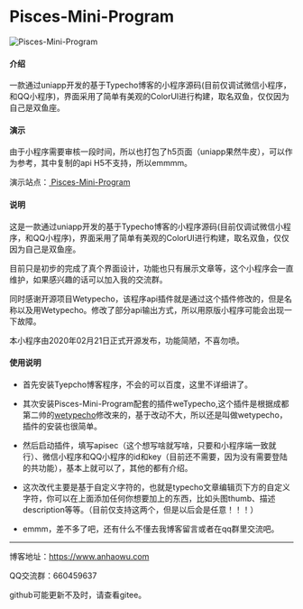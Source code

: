 # Pisces-Mini-Program

![Pisces-Mini-Program](https://images.gitee.com/uploads/images/2020/0222/105713_7c74aab7_1823306.jpeg "Pisces-Mini-Program.jpg")

#### 介绍
一款通过uniapp开发的基于Typecho博客的小程序源码(目前仅调试微信小程序，和QQ小程序)，界面采用了简单有美观的ColorUI进行构建，取名双鱼，仅仅因为自己是双鱼座。
 
#### 演示
由于小程序需要审核一段时间，所以也打包了h5页面（uniapp果然牛皮），可以作为参考，其中复制的api H5不支持，所以emmmm。

演示站点：[ Pisces-Mini-Program ](https://www.anhaowu.com/Pisces/index.html)



#### 说明

这是一款通过uniapp开发的基于Typecho博客的小程序源码(目前仅调试微信小程序，和QQ小程序)，界面采用了简单有美观的ColorUI进行构建，取名双鱼，仅仅因为自己是双鱼座。

目前只是初步的完成了真个界面设计，功能也只有展示文章等，这个小程序会一直维护，如果感兴趣的话可以加入我的交流群。

同时感谢开源项目Wetypecho，该程序api插件就是通过这个插件修改的，但是名称以及用Wetypecho。修改了部分api输出方式，所以用原版小程序可能会出现一下故障。

本小程序由2020年02月21日正式开源发布，功能简陋，不喜勿喷。


#### 使用说明

- 首先安装Tyepcho博客程序，不会的可以百度，这里不详细讲了。

- 其次安装Pisces-Mini-Program配套的插件weTypecho,这个插件是根据成都第二帅的[wetypecho](https://2012.pro/index.php/20180806/cid=37.html)修改来的，基于改动不大，所以还是叫做wetypecho，插件的安装也很简单。

- 然后启动插件，填写apisec（这个想写啥就写啥，只要和小程序端一致就行）、微信小程序和QQ小程序的id和key（目前还不需要，因为没有需要登陆的共功能），基本上就可以了，其他的都有介绍。

- 这次改代主要是基于自定义字符的，也就是typecho文章编辑页下方的自定义字符，你可以在上面添加任何你想要加上的东西，比如头图thumb、描述description等等。（目前仅支持这两个，但是以后会是任意！！！）

- emmm，差不多了吧，还有什么不懂去我博客留言或者在qq群里交流吧。

------------------

博客地址：https://www.anhaowu.com

QQ交流群：660459637

github可能更新不及时，请查看gitee。

